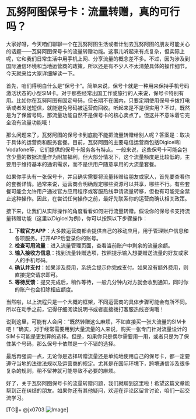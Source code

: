 # 瓦努阿图保号卡：流量转赠，真的可行吗？

大家好呀，今天咱们聊聊一个在瓦努阿图生活或者计划去瓦努阿图的朋友可能关心的话题——瓦努阿图保号卡的流量转赠功能。这事儿听起来有点复杂，但实际上呢，它和我们日常生活中用手机上网、分享流量的概念差不多。不过，因为涉及到国际通信环境和当地运营商的政策，所以还是有不少人不太清楚具体的操作细节。今天就来给大家详细解读一下。

首先，咱们得明白什么是“保号卡”。简单来说，保号卡就是一种用来保持手机号码激活状态的小型SIM卡。对于那些经常出国工作或旅行的人来说，保号卡特别有用。比如你在瓦努阿图有固定号码，但长期不在国内，只要定期使用保号卡拨打电话或者发送短信，就能避免号码被运营商回收。听起来是不是很实用？不过，既然是为了保留号码，那流量功能自然不是保号卡的核心卖点了。但这并不意味着它完全没有流量功能哦！

那么问题来了，瓦努阿图的保号卡到底能不能把流量转赠给别人呢？答案是：取决于具体的运营商和服务套餐。目前，瓦努阿图的主要电信运营商包括Digicel和Vodafone等，它们提供的保号卡服务各有特点。一般来说，这些保号卡可能会包含少量的数据流量作为附加福利，但大部分情况下，这个流量额度是比较低的，主要用于维持基本的通讯需求，而不是供用户随意享用的大流量套餐。

如果你手头有一张保号卡，并且确实需要将流量转赠给朋友或家人，首先要查看你的套餐详情。通常来说，运营商会明确规定哪些资源可以共享，哪些不行。有些套餐可能会允许用户通过官方应用程序或客服热线申请流量转移，但也有可能完全禁止这种操作。因此，在尝试任何操作之前，最好先联系你的运营商确认相关政策。

接下来，让我们从实际操作的角度看看如何进行流量转赠。假设你的保号卡支持流量转赠功能（这里以Digicel为例），你可以按照以下步骤操作：

1. **下载官方APP**：大多数运营商都会提供自己的移动应用，用于管理账户信息和各项服务。打开APP后登录你的账号。
2. **检查可用流量**：进入流量管理页面，查看当前账户中剩余的流量余额。
3. **输入接收方信息**：找到流量转赠选项，按照提示输入想要赠送流量的好友或家人的手机号码。
4. **确认并支付**：如果涉及费用，系统会提示你完成支付。如果没有额外费用，则直接提交请求即可。
5. **等待反馈**：提交完成后，稍作等待，一般几分钟内对方就会收到通知，同时你的账户也会扣除相应额度。

当然啦，以上流程只是一个大概的框架，不同运营商的具体步骤可能会有所不同。所以在动手之前，记得仔细阅读说明书或者直接拨打客服热线咨询哦！

说到这里，可能有人会问：“既然转赠这么麻烦，不如直接买一张大流量的SIM卡吧！”确实，对于经常需要用到大量流量的人来说，购买一张专门针对流量设计的SIM卡可能是更划算的选择。但是，如果你只是偶尔需要用一用，或者只是为了保住某个号码，那么保号卡依然是一个不错的选择。

最后再强调一点，无论你是选择转赠流量还是单纯地使用自己的保号卡，都一定要遵守当地的法律法规以及运营商的规定。尤其是在国际环境下，跨境通信涉及很多复杂的规则，稍不留神就可能导致不必要的麻烦。

好了，关于瓦努阿图保号卡的流量转赠问题，我们就聊到这里啦！希望这篇文章能帮到正在纠结的朋友。如果你还有其他疑问，欢迎在评论区留言讨论，咱们一起交流学习。

[TG💪+ @jx0703 ![Image](https://github.com/user-attachments/assets/dbca1d08-cadb-493c-b0ec-ad6f7a83f270)]